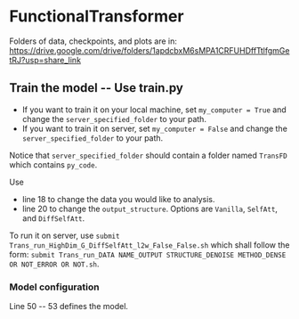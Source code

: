 # FunctionalTransformer

Folders of data, checkpoints, and plots are in: https://drive.google.com/drive/folders/1apdcbxM6sMPA1CRFUHDffTtlfgmGetRJ?usp=share_link

## Train the model -- Use train.py
* If you want to train it on your local machine, set `my_computer = True` and change the `server_specified_folder` to your path. 
* If you want to train it on server, set `my_computer = False` and change the `server_specified_folder` to your path. 

Notice that `server_specified_folder` should contain a folder named `TransFD` which contains `py_code`.

Use 
* line 18 to change the data you would like to analysis. 
* line 20 to change the `output_structure`. Options are `Vanilla`, `SelfAtt`, and `DiffSelfAtt`.

To run it on server, use `submit Trans_run_HighDim_G_DiffSelfAtt_l2w_False_False.sh` which shall follow the form: `submit Trans_run_DATA NAME_OUTPUT STRUCTURE_DENOISE METHOD_DENSE OR NOT_ERROR OR NOT.sh`.

### Model configuration
Line 50 -- 53 defines the model.
